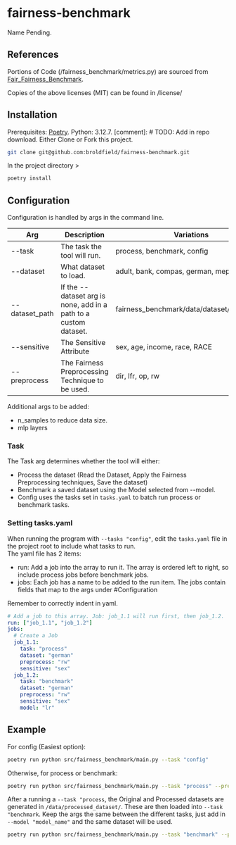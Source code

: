# fairness-benchmark

Name Pending.

## References

Portions of Code (/fairness_benchmark/metrics.py) are sourced from [Fair_Fairness_Benchmark](https://github.com/ahxt/fair_fairness_benchmark).

Copies of the above licenses (MIT) can be found in /license/

## Installation

Prerequisites: [Poetry](https://python-poetry.org/). Python: 3.12.7.
[comment]: # TODO: Add in repo download.
Either Clone or Fork this project.

``` Bash
git clone git@github.com:broldfield/fairness-benchmark.git
```

In the project directory >

``` Bash
poetry install
```

## Configuration

Configuration is handled by args in the command line.

| Arg            | Description                                                                 | Variations                                |
| -------------- | --------------------------------------------------------------------------- | ----------------------------------------- |
| --task         | The task the tool will run.                                                 | process, benchmark, config                        |
| --dataset      | What dataset to load.                                                       | adult, bank, compas, german, meps, none    |
| --dataset_path | If the --dataset arg is none, add in a path to a custom dataset.            | fairness_benchmark/data/dataset/my_custom |
| --sensitive    | The Sensitive Attribute                                                     | sex, age, income, race, RACE                    |
| --preprocess   | The Fairness Preprocessing Technique to be used.                            | dir, lfr, op, rw                    |

Additional args to be added:

- n_samples to reduce data size.
- mlp layers

### Task

The Task arg determines whether the tool will either:

- Process the dataset (Read the Dataset, Apply the Fairness Preprocessing techniques, Save the dataset)
- Benchmark a saved dataset using the Model selected from --model.
- Config uses the tasks set in `tasks.yaml` to batch run process or benchmark tasks.

### Setting tasks.yaml

When running the program with `--tasks "config"`, edit the `tasks.yaml` file in the project root to include what tasks to run. \
The yaml file has 2 items:

- run: Add a job into the array to run it. The array is ordered left to right, so include process jobs before benchmark jobs.
- jobs: Each job has a name to be added to the run item. The jobs contain fields that map to the args under \#Configuration

Remember to correctly indent in yaml.

``` yaml
# Add a job to this array. Job: job_1.1 will run first, then job_1.2.
run: ["job_1.1", "job_1.2"]
jobs:
  # Create a Job
  job_1.1:
    task: "process"
    dataset: "german"
    preprocess: "rw"
    sensitive: "sex"
  job_1.2:
    task: "benchmark"
    dataset: "german"
    preprocess: "rw"
    sensitive: "sex"
    model: "lr"
```

## Example

For config (Easiest option):

``` Bash
poetry run python src/fairness_benchmark/main.py --task "config"
```

Otherwise, for process or benchmark:

``` Bash
poetry run python src/fairness_benchmark/main.py --task "process" --preprocess "rw" --sensitive "sex" --dataset "german"
```

After a running a `--task "process`, the Original and Processed datasets are generated in `/data/processed_dataset/`. These are then loaded into `--task "benchmark`.
Keep the args the same between the different tasks, just add in `--model "model_name"` and the same dataset will be used.

``` Bash
poetry run python src/fairness_benchmark/main.py --task "benchmark" --preprocess "rw" --sensitive "sex" --dataset "german" --model "nb"
```
